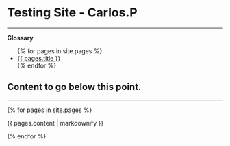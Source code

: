# Testing Site - Carlos.P
___

<strong>Glossary</strong>

<nav>
<ul>
{% for pages in site.pages %}
<li><a href="{{ pages.url }}"> {{ pages.title }} </a></li>
</li>
{% endfor %}
</ul>
</nav>


## Content to go below this point.
___

{% for pages in site.pages %}
  <p>{{ pages.content | markdownify }}</p>
{% endfor %}
